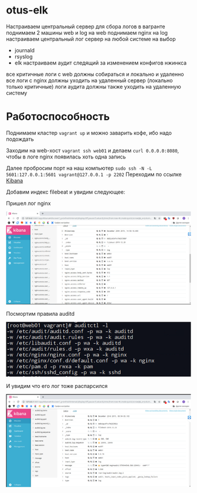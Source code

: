 # otus-elk
Настраиваем центральный сервер для сбора логов
в вагранте поднимаем 2 машины web и log
на web поднимаем nginx
на log настраиваем центральный лог сервер на любой системе на выбор
- journald
- rsyslog
- elk
настраиваем аудит следящий за изменением конфигов нжинкса

все критичные логи с web должны собираться и локально и удаленно
все логи с nginx должны уходить на удаленный сервер (локально только критичные)
логи аудита должны также уходить на удаленную систему

# Работоспособность

Поднимаем кластер `vagrant up` и можно заварить кофе, ибо надо подождать

Заходим на web-хост `vagrant ssh web01` и делаем `curl 0.0.0.0:8080`, чтобы в логе nginx появилась хоть одна запись

Далее пробросим порт на наш компьютер `sudo ssh -N -L 5601:127.0.0.1:5601 vagrant@127.0.0.1 -p 2202`
Переходим по ссылке [Kibana](http://127.0.0.1:5601)

Добавим индекс filebeat и увидим следующее:

Пришел лог nginx

![1](https://github.com/mariosmolov/otus-elk/blob/master/Screenshot_1.png)

Посмортим правила auditd

![2](https://github.com/mariosmolov/otus-elk/blob/master/Screenshot_3.png)

И увидим что его лог тоже распарсился

![3](https://github.com/mariosmolov/otus-elk/blob/master/Screenshot_2.png)
